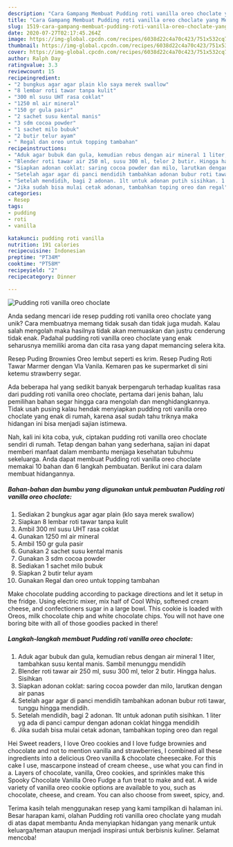 ```yaml
---
description: "Cara Gampang Membuat Pudding roti vanilla oreo choclate yang Menggugah Selera"
title: "Cara Gampang Membuat Pudding roti vanilla oreo choclate yang Menggugah Selera"
slug: 1519-cara-gampang-membuat-pudding-roti-vanilla-oreo-choclate-yang-menggugah-selera
date: 2020-07-27T02:17:45.264Z
image: https://img-global.cpcdn.com/recipes/6038d22c4a70c423/751x532cq70/pudding-roti-vanilla-oreo-choclate-foto-resep-utama.jpg
thumbnail: https://img-global.cpcdn.com/recipes/6038d22c4a70c423/751x532cq70/pudding-roti-vanilla-oreo-choclate-foto-resep-utama.jpg
cover: https://img-global.cpcdn.com/recipes/6038d22c4a70c423/751x532cq70/pudding-roti-vanilla-oreo-choclate-foto-resep-utama.jpg
author: Ralph Day
ratingvalue: 3.3
reviewcount: 15
recipeingredient:
- "2 bungkus agar agar plain klo saya merek swallow"
- "8 lembar roti tawar tanpa kulit"
- "300 ml susu UHT rasa coklat"
- "1250 ml air mineral"
- "150 gr gula pasir"
- "2 sachet susu kental manis"
- "3 sdm cocoa powder"
- "1 sachet milo bubuk"
- "2 butir telur ayam"
- " Regal dan oreo untuk topping tambahan"
recipeinstructions:
- "Aduk agar bubuk dan gula, kemudian rebus dengan air mineral 1 liter, tambahkan susu kental manis. Sambil menunggu mendidih"
- "Blender roti tawar air 250 ml, susu 300 ml, telor 2 butir. Hingga halus. Sisihkan"
- "Siapkan adonan coklat: saring cocoa powder dan milo, larutkan dengan air panas"
- "Setelah agar agar di panci mendidih tambahkan adonan bubur roti tawar, tunggu hingga mendidih."
- "Setelah mendidih, bagi 2 adonan. 1lt untuk adonan putih sisihkan. 1 liter yg ada di panci campur dengan adonan coklat hingga mendidih"
- "Jika sudah bisa mulai cetak adonan, tambahkan toping oreo dan regal"
categories:
- Resep
tags:
- pudding
- roti
- vanilla

katakunci: pudding roti vanilla 
nutrition: 191 calories
recipecuisine: Indonesian
preptime: "PT34M"
cooktime: "PT58M"
recipeyield: "2"
recipecategory: Dinner

---
```



![Pudding roti vanilla oreo choclate](https://img-global.cpcdn.com/recipes/6038d22c4a70c423/751x532cq70/pudding-roti-vanilla-oreo-choclate-foto-resep-utama.jpg)

Anda sedang mencari ide resep pudding roti vanilla oreo choclate yang unik? Cara membuatnya memang tidak susah dan tidak juga mudah. Kalau salah mengolah maka hasilnya tidak akan memuaskan dan justru cenderung tidak enak. Padahal pudding roti vanilla oreo choclate yang enak seharusnya memiliki aroma dan cita rasa yang dapat memancing selera kita.

Resep Puding Brownies Oreo lembut seperti es krim. Resep Puding Roti Tawar Marmer dengan Vla Vanila. Kemaren pas ke supermarket di sini ketemu strawberry segar.

Ada beberapa hal yang sedikit banyak berpengaruh terhadap kualitas rasa dari pudding roti vanilla oreo choclate, pertama dari jenis bahan, lalu pemilihan bahan segar hingga cara mengolah dan menghidangkannya. Tidak usah pusing kalau hendak menyiapkan pudding roti vanilla oreo choclate yang enak di rumah, karena asal sudah tahu triknya maka hidangan ini bisa menjadi sajian istimewa.


Nah, kali ini kita coba, yuk, ciptakan pudding roti vanilla oreo choclate sendiri di rumah. Tetap dengan bahan yang sederhana, sajian ini dapat memberi manfaat dalam membantu menjaga kesehatan tubuhmu sekeluarga. Anda dapat membuat Pudding roti vanilla oreo choclate memakai 10 bahan dan 6 langkah pembuatan. Berikut ini cara dalam membuat hidangannya.

<!--inarticleads1-->

##### Bahan-bahan dan bumbu yang digunakan untuk pembuatan Pudding roti vanilla oreo choclate:

1. Sediakan 2 bungkus agar agar plain (klo saya merek swallow)
1. Siapkan 8 lembar roti tawar tanpa kulit
1. Ambil 300 ml susu UHT rasa coklat
1. Gunakan 1250 ml air mineral
1. Ambil 150 gr gula pasir
1. Gunakan 2 sachet susu kental manis
1. Gunakan 3 sdm cocoa powder
1. Sediakan 1 sachet milo bubuk
1. Siapkan 2 butir telur ayam
1. Gunakan  Regal dan oreo untuk topping tambahan


Make chocolate pudding according to package directions and let it setup in the fridge. Using electric mixer, mix half of Cool Whip, softened cream cheese, and confectioners sugar in a large bowl. This cookie is loaded with Oreos, milk chocolate chip and white chocolate chips. You will not have one boring bite with all of those goodies packed in there! 

<!--inarticleads2-->

##### Langkah-langkah membuat Pudding roti vanilla oreo choclate:

1. Aduk agar bubuk dan gula, kemudian rebus dengan air mineral 1 liter, tambahkan susu kental manis. Sambil menunggu mendidih
1. Blender roti tawar air 250 ml, susu 300 ml, telor 2 butir. Hingga halus. Sisihkan
1. Siapkan adonan coklat: saring cocoa powder dan milo, larutkan dengan air panas
1. Setelah agar agar di panci mendidih tambahkan adonan bubur roti tawar, tunggu hingga mendidih.
1. Setelah mendidih, bagi 2 adonan. 1lt untuk adonan putih sisihkan. 1 liter yg ada di panci campur dengan adonan coklat hingga mendidih
1. Jika sudah bisa mulai cetak adonan, tambahkan toping oreo dan regal


Hei Sweet readers, I love Oreo cookies and I love fudge brownies and chocolate and not to mention vanilla and strawberries, I combined all these ingredients into a delicious Oreo vanilla &amp; chocolate cheesecake. For this cake I use, mascarpone instead of cream cheese., use what you can find in a. Layers of chocolate, vanilla, Oreo cookies, and sprinkles make this Spooky Chocolate Vanilla Oreo Fudge a fun treat to make and eat. A wide variety of vanilla oreo cookie options are available to you, such as chocolate, cheese, and cream. You can also choose from sweet, spicy, and. 

Terima kasih telah menggunakan resep yang kami tampilkan di halaman ini. Besar harapan kami, olahan Pudding roti vanilla oreo choclate yang mudah di atas dapat membantu Anda menyiapkan hidangan yang menarik untuk keluarga/teman ataupun menjadi inspirasi untuk berbisnis kuliner. Selamat mencoba!
